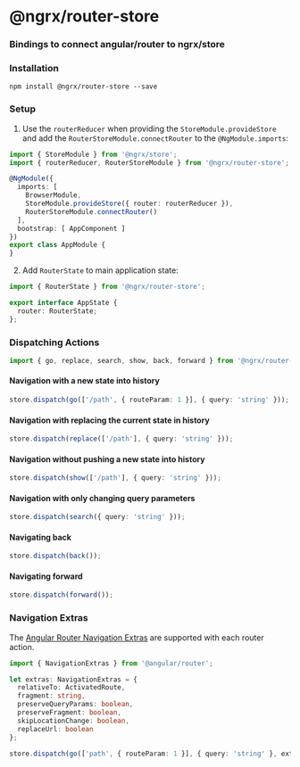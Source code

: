# @ngrx/router-store
### Bindings to connect angular/router to ngrx/store


### Installation

  ```
  npm install @ngrx/router-store --save
  ```

### Setup

1. Use the `routerReducer` when providing the `StoreModule.provideStore` and add the `RouterStoreModule.connectRouter` to the `@NgModule.imports`:

  ```ts
  import { StoreModule } from '@ngrx/store';
  import { routerReducer, RouterStoreModule } from '@ngrx/router-store';

  @NgModule({
    imports: [
      BrowserModule,
      StoreModule.provideStore({ router: routerReducer }),
      RouterStoreModule.connectRouter()
    ],
    bootstrap: [ AppComponent ]
  })
  export class AppModule {
  }
  ```

2. Add `RouterState` to main application state:

  ```ts
  import { RouterState } from '@ngrx/router-store';

  export interface AppState {
    router: RouterState;
  };
  ```

### Dispatching Actions

  ```ts
  import { go, replace, search, show, back, forward } from '@ngrx/router-store';
  ```

#### Navigation with a new state into history

  ```ts
  store.dispatch(go(['/path', { routeParam: 1 }], { query: 'string' }));
  ```

#### Navigation with replacing the current state in history

  ```ts
  store.dispatch(replace(['/path'], { query: 'string' }));
  ```
#### Navigation without pushing a new state into history

  ```ts
  store.dispatch(show(['/path'], { query: 'string' }));
  ```

#### Navigation with only changing query parameters

  ```ts
  store.dispatch(search({ query: 'string' }));
  ```

#### Navigating back

  ```ts
  store.dispatch(back());
  ```

#### Navigating forward

  ```ts
  store.dispatch(forward());
  ```

### Navigation Extras

The [Angular Router Navigation Extras](https://angular.io/docs/ts/latest/api/router/index/NavigationExtras-interface.html) are supported with each router action.

```ts
import { NavigationExtras } from '@angular/router';

let extras: NavigationExtras = {
  relativeTo: ActivatedRoute,
  fragment: string,
  preserveQueryParams: boolean,
  preserveFragment: boolean,
  skipLocationChange: boolean,
  replaceUrl: boolean
};

store.dispatch(go(['path', { routeParam: 1 }], { query: 'string' }, extras));
```
